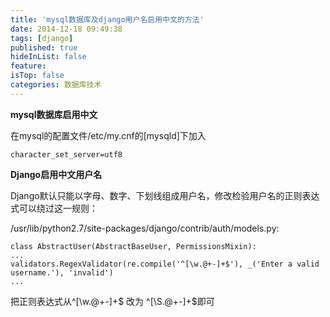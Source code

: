 ```yaml
---
title: 'mysql数据库及django用户名启用中文的方法'
date: 2014-12-18 09:49:38
tags: [django]
published: true
hideInList: false
feature: 
isTop: false
categories: 数据库技术
---
```


**mysql数据库启用中文**

在mysql的配置文件/etc/my.cnf的\[mysqld\]下加入

    character_set_server=utf8
    

**Django启用中文用户名**

Django默认只能以字母、数字、下划线组成用户名，修改检验用户名的正则表达式可以绕过这一规则：

/usr/lib/python2.7/site-packages/django/contrib/auth/models.py:

    class AbstractUser(AbstractBaseUser, PermissionsMixin):
    ...
    validators.RegexValidator(re.compile('^[\w.@+-]+$'), _('Enter a valid username.'), 'invalid')
    ...
    

把正则表达式从^\[\\w.@+-\]+$ 改为 ^\[\\S.@+-\]+$即可